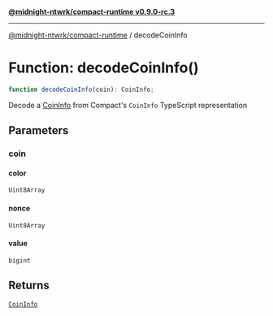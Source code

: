 [**@midnight-ntwrk/compact-runtime v0.9.0-rc.3**](../README.md)

***

[@midnight-ntwrk/compact-runtime](../globals.md) / decodeCoinInfo

# Function: decodeCoinInfo()

```ts
function decodeCoinInfo(coin): CoinInfo;
```

Decode a [CoinInfo](../type-aliases/CoinInfo.md) from Compact's `CoinInfo` TypeScript representation

## Parameters

### coin

#### color

`Uint8Array`

#### nonce

`Uint8Array`

#### value

`bigint`

## Returns

[`CoinInfo`](../type-aliases/CoinInfo.md)
